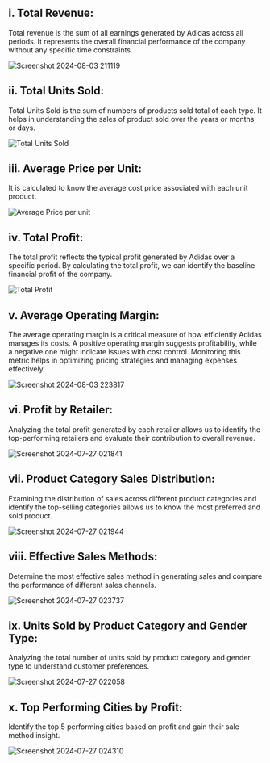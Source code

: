 ## i. Total Revenue: ##
Total revenue is the sum of all earnings generated by Adidas across all periods. It represents the overall financial performance of the company without any specific time constraints.

![Screenshot 2024-08-03 211119](https://github.com/user-attachments/assets/69d54d15-2d94-44d3-b7b5-1e648e7573e1)

## ii. Total Units Sold: ##
Total Units Sold is the sum of numbers of products sold total of each type. It helps in understanding the sales of product sold over the years or months or days.

![Total Units Sold](https://github.com/user-attachments/assets/44198462-5581-48a6-b279-e4679f854410)

## iii. Average Price per Unit: ##
It is calculated to know the average cost price associated with each unit product.

![Average Price per unit](https://github.com/user-attachments/assets/feacda51-e1fb-4ebb-a044-f095817a7a79)

## iv. Total Profit: ##
The total profit reflects the typical profit generated by Adidas over a specific period. By calculating the total profit, we can identify the baseline financial profit of the company.

![Total Profit](https://github.com/user-attachments/assets/da7f3b06-ba39-44cb-8434-8300829c9805)

## v. Average Operating Margin: ##
The average operating margin is a critical measure of how efficiently Adidas manages its costs. A positive operating margin suggests profitability, while a negative one might indicate issues with cost control. Monitoring this metric helps in optimizing pricing strategies and managing expenses effectively.

![Screenshot 2024-08-03 223817](https://github.com/user-attachments/assets/7883e074-2574-4e23-8cac-7321633e6dfc)

## vi. Profit by Retailer: ##
Analyzing the total profit generated by each retailer allows us to identify the top-performing retailers and evaluate their contribution to overall revenue.

![Screenshot 2024-07-27 021841](https://github.com/user-attachments/assets/2ab19316-6c5d-4860-9a4f-657f667793a7)

## vii. Product Category Sales Distribution: ##
Examining the distribution of sales across different product categories and identify the top-selling categories allows us to know the most preferred and sold product.

![Screenshot 2024-07-27 021944](https://github.com/user-attachments/assets/9040b173-f181-400a-b9c3-afda6e9e36a6)

## viii. Effective Sales Methods: ##
Determine the most effective sales method in generating sales and compare the performance of different sales channels.

![Screenshot 2024-07-27 023737](https://github.com/user-attachments/assets/cf7a7c80-972b-4d4d-993d-c3a882f2d8d4)

## ix. Units Sold by Product Category and Gender Type: ##
Analyzing the total number of units sold by product category and gender type to understand customer preferences.

![Screenshot 2024-07-27 022058](https://github.com/user-attachments/assets/22c51b9d-7e52-4a47-87dc-686d26a6c39e)

## x. Top Performing Cities by Profit: ##
Identify the top 5 performing cities based on profit and gain their sale method insight.

![Screenshot 2024-07-27 024310](https://github.com/user-attachments/assets/ed10e304-6e9c-4972-a1d8-7810370cf52f)

